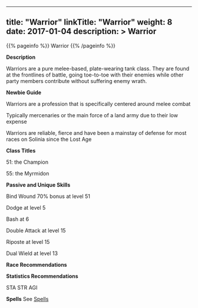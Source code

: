 
---
title: "Warrior"
linkTitle: "Warrior"
weight: 8
date: 2017-01-04
description: >
 Warrior
---

{{% pageinfo %}}
Warrior
{{% /pageinfo %}}

**Description**

Warriors are a pure melee-based, plate-wearing tank class. They are found at the frontlines of battle, going toe-to-toe with their enemies while other party members contribute without suffering enemy wrath. 

**Newbie Guide**

Warriors are a profession that is specifically centered around melee combat 

Typically mercenaries or the main force of a land army due to their low expense 

Warriors are reliable, fierce and have been a mainstay of defense for most races on Solinia since the Lost Age 

**Class Titles**

51: the Champion 

55: the Myrmidon 

**Passive and Unique Skills**

Bind Wound 70% bonus at level 51

Dodge at level 5 

Bash at 6

Double Attack at level 15 

Riposte at level 15 

Dual Wield at level 13 

**Race Recommendations**

**Statistics Recommendations**

STA STR AGI

**Spells**
See [Spells](../../spells)   

